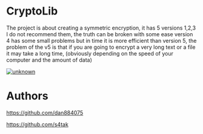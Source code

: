 # CryptoLib

The project is about creating a symmetric encryption, it has 5 versions 1,2,3 I do not recommend them, the truth can be broken with some ease version 4 has some small problems but in time it is more efficient than version 5, the problem of the v5 is that if you are going to encrypt a very long text or a file it may take a long time, (obviously depending on the speed of your computer and the amount of data)

<a href="https://ibb.co/Vg1rXqK"><img src="https://i.ibb.co/K2PRCr1/unknown.png" alt="unknown" border="0"></a>

# Authors

https://github.com/dan884075

https://github.com/s4tak

